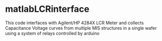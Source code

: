 # matlabLCRinterface
This code interfaces with Agilent/HP 4284X LCR Meter and collects Capacitance Voltage curves from multiple MIS structures in a single wafer using a system of relays controlled by arduino
